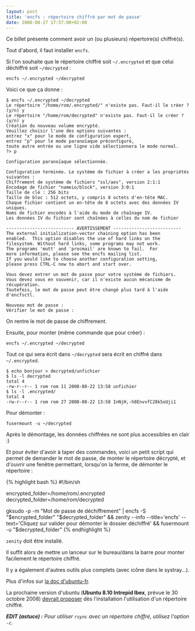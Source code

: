 ```yaml
---
layout: post
title: 'encfs : répertoire chiffré par mot de passe'
date: 2008-08-27 17:57:00+02:00
---
```


Ce billet présente comment avoir un (ou plusieurs) répertoire(s) chiffré(s).

Tout d'abord, il faut installer `encfs`.

Si l'on souhaite que le répertoire chiffré soit `~/.encrypted` et que celui
déchiffré soit `~/decrypted` :

    encfs ~/.encrypted ~/decrypted

Voici ce que ça donne :

~~~
$ encfs ~/.encrypted ~/decrypted
Le répertoire "/home/rom/.encrypted/" n'existe pas. Faut-il le créer ? (y/n) y
Le répertoire "/home/rom/decrypted" n'existe pas. Faut-il le créer ? (y/n) y
Création du nouveau volume encrypté.
Veuillez choisir l'une des options suivantes :
entrez "x" pour le mode de configuration expert,
entrez "p" pour le mode paranoïaque préconfiguré,
toute autre entrée ou une ligne vide sélectionnera le mode normal.
?> p

Configuration paranoïaque sélectionnée.

Configuration terminée. Le système de fichier à créer a les propriétés
suivantes :
Chiffrement de système de fichiers "ssl/aes", version 2:1:1
Encodage de fichier "nameio/block", version 3:0:1
Taille de clé : 256 bits
Taille de bloc : 512 octets, y compris 8 octets d'en-tête MAC.
Chaque fichier contient un en-tête de 8 octets avec des données IV uniques.
Noms de fichier encodés à l'aide du mode de chaînage IV.
Les données IV du fichier sont chaînées à celles du nom de fichier

-------------------------- AVERTISSEMENT --------------------------
The external initialization-vector chaining option has been
enabled.  This option disables the use of hard links on the
filesystem. Without hard links, some programs may not work.
The programs 'mutt' and 'procmail' are known to fail.  For
more information, please see the encfs mailing list.
If you would like to choose another configuration setting,
please press CTRL-C now to abort and start over.

Vous devez entrer un mot de passe pour votre système de fichiers.
Vous devez vous en souvenir, car il n'existe aucun mécanisme de récupération.
Toutefois, le mot de passe peut être changé plus tard à l'aide d'encfsctl.

Nouveau mot de passe :
Vérifier le mot de passe :
~~~

On rentre le mot de passe de chiffrement.

Ensuite, pour monter (même commande que pour créer) :

    encfs ~/.encrypted ~/decrypted

Tout ce qui sera écrit dans `~/decrypted` sera écrit en chiffré dans
`~/.encrypted`.

~~~
$ echo bonjour > decrypted/unfichier
$ ls -l decrypted
total 4
-rw-r--r-- 1 rom rom 11 2008-08-22 13:58 unfichier
$ ls -l .encrypted/
total 4
-rw-r--r-- 1 rom rom 27 2008-08-22 13:58 InNjH,-h8EnvvfC28k5oUji1
~~~

Pour démonter :

    fusermount -u ~/decrypted

Après le démontage, les données chiffrées ne sont plus accessibles en clair :)

Et pour éviter d'avoir à taper des commandes, voici un petit script qui permet
de demander le mot de passe, de monter le répertoire décrypté, et d'ouvrir une
fenêtre permettant, lorsqu'on la ferme, de démonter le répertoire :

{% highlight bash %}
#!/bin/sh

encrypted_folder=/home/rom/.encrypted
decrypted_folder=/home/rom/decrypted

gksudo -p -m "Mot de passe de déchiffrement" |
encfs -S "$encrypted_folder" "$decrypted_folder" &&
zenity --info --title='encfs' 
  --text='Cliquez sur valider pour démonter le dossier déchiffré' &&
fusermount -u "$decrypted_folder"
{% endhighlight %}

`zenity` doit être installé.

Il suffit alors de mettre un lanceur sur le bureau/dans la barre pour monter
facilement le répertoire chiffré.

Il y a également d'autres outils plus complets (avec icône dans le systray…).

Plus d'infos sur [la doc d'ubuntu-fr](http://doc.ubuntu-fr.org/encfs).

La prochaine version d'ubuntu (**Ubuntu 8.10 Intrepid Ibex**, prévue le 30
octobre 2008) [devrait proposer][ibex] dès l'installation l'utilisation d'un
répertoire chiffré.

[ibex]: http://www.generation-nt.com/ubuntu-intrepid-ibex-alpha-4-linux-actualite-138721.htm

_**EDIT (astuce) :** Pour utiliser `rsync` avec un répertoire chiffré, utilisez
l'option `-c`._

